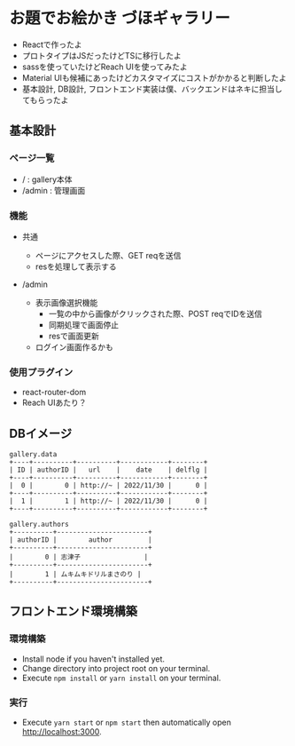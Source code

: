 # お題でお絵かき づほギャラリー
- Reactで作ったよ
- プロトタイプはJSだったけどTSに移行したよ
- sassを使っていたけどReach UIを使ってみたよ
- Material UIも候補にあったけどカスタマイズにコストがかかると判断したよ
- 基本設計, DB設計, フロントエンド実装は僕、バックエンドはネキに担当してもらったよ


## 基本設計
### ページ一覧
  - /      : gallery本体
  - /admin : 管理画面

### 機能
- 共通
  - ページにアクセスした際、GET reqを送信
  - resを処理して表示する

- /admin
  - 表示画像選択機能
    - 一覧の中から画像がクリックされた際、POST reqでIDを送信
    - 同期処理で画面停止
    - resで画面更新
  - ログイン画面作るかも

### 使用プラグイン
- react-router-dom
- Reach UIあたり？

## DBイメージ
```
gallery.data
+----+----------+----------+------------+--------+
| ID | authorID |   url    |    date    | delflg |
+----+----------+----------+------------+--------+
|  0 |        0 | http://~ | 2022/11/30 |      0 |
+----+----------+----------+------------+--------+
|  1 |        1 | http://~ | 2022/11/30 |      0 |
+----+----------+----------+------------+--------+

gallery.authors
+----------+-----------------------+
| authorID |        author         |
+----------+-----------------------+
|        0 | 志津子                |
+----------+-----------------------+
|        1 | ムキムキドリルまさのり |
+----------+-----------------------+
```

## フロントエンド環境構築
### 環境構築
- Install node if you haven't installed yet.
- Change directory into project root on your terminal.
- Execute `npm install` or `yarn install` on your terminal.

### 実行
- Execute `yarn start` or `npm start` then automatically open [http://localhost:3000](http://localhost:3000).

